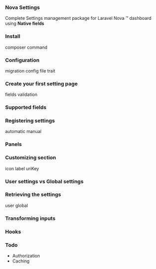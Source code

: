 ### Nova Settings

Complete Settings management package for Laravel Nova ™ dashboard using **Native fields**

### Install

composer command

### Configuration

migration
config file
trait

### Create your first setting page

fields
validation

### Supported fields

### Registering settings

automatic
manual

### Panels

### Customizing section

icon
label
uriKey

### User settings vs Global settings

### Retrieving the settings

user
global

### Transforming inputs

### Hooks

### Todo
- Authorization
- Caching
